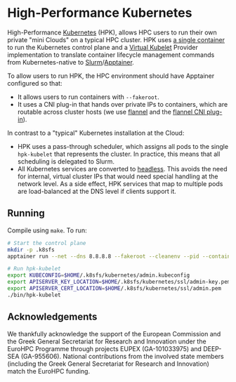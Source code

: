 # High-Performance Kubernetes

High-Performance [Kubernetes](https://kubernetes.io/) (HPK), allows HPC users to run their own private "mini Clouds" on a typical HPC cluster. HPK uses [a single container](https://github.com/chazapis/kubernetes-from-scratch) to run the Kubernetes control plane and a [Virtual Kubelet](https://github.com/virtual-kubelet/virtual-kubelet) Provider implementation to translate container lifecycle management commands from Kubernetes-native to [Slurm](https://slurm.schedmd.com/)/[Apptainer](https://github.com/apptainer/apptainer).

To allow users to run HPK, the HPC environment should have Apptainer configured so that:
* It allows users to run containers with `--fakeroot`.
* It uses a CNI plug-in that hands over private IPs to containers, which are routable across cluster hosts (we use [flannel](https://github.com/flannel-io/flannel) and the [flannel CNI plug-in](https://github.com/flannel-io/cni-plugin)).

In contrast to a "typical" Kubernetes installation at the Cloud:
* HPK uses a pass-through scheduler, which assigns all pods to the single `hpk-kubelet` that represents the cluster. In practice, this means that all scheduling is delegated to Slurm.
* All Kubernetes services are converted to [headless](https://kubernetes.io/docs/concepts/services-networking/service/#headless-services). This avoids the need for internal, virtual cluster IPs that would need special handling at the network level. As a side effect, HPK services that map to multiple pods are load-balanced at the DNS level if clients support it.

## Running

Compile using `make`. To run:

```bash
# Start the control plane
mkdir -p .k8sfs
apptainer run --net --dns 8.8.8.8 --fakeroot --cleanenv --pid --containall --no-init --no-umask --no-eval --no-mount tmp,home --unsquash --writable --env K8SFS_MOCK_KUBELET=0 --bind .k8sfs:/usr/local/etc docker://chazapis/kubernetes-from-scratch:20221101

# Run hpk-kubelet
export KUBECONFIG=$HOME/.k8sfs/kubernetes/admin.kubeconfig
export APISERVER_KEY_LOCATION=$HOME/.k8sfs/kubernetes/ssl/admin-key.pem
export APISERVER_CERT_LOCATION=$HOME/.k8sfs/kubernetes/ssl/admin.pem
./bin/hpk-kubelet
```

## Acknowledgements

We thankfully acknowledge the support of the European Commission and the Greek General Secretariat for Research and Innovation under the EuroHPC Programme through projects EUPEX (GA-101033975) and DEEP-SEA (GA-955606). National contributions from the involved state members (including the Greek General Secretariat for Research and Innovation) match the EuroHPC funding.
